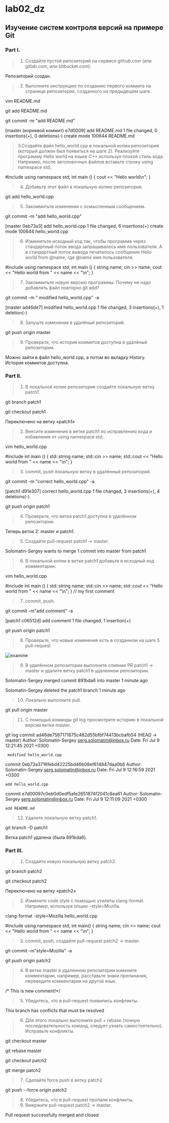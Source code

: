 # lab02_dz
## Изучение систем контроля версий на примере Git
### Part I.
> 1. Создайте пустой репозиторий на сервисе github.com (или gitlab.com, или bitbucket.com).

Репозиторий создан.

> 2. Выполните инструкцию по созданию первого коммита на странице репозитория, созданного на предыдещем шаге.

vim README.md

git add README.md

git commit -m "add README.md"

[master (корневой коммит) e7d0009] add README.md
 1 file changed, 0 insertions(+), 0 deletions(-)
 create mode 100644 README.md
 
 > 3.Создайте файл hello_world.cpp в локальной копии репозитория (который должен был появиться на шаге 2). 
 > Реализуйте программу Hello world на языке C++ используя плохой стиль кода. Например, после заголовочных файлов вставьте строку using namespace std;. 
 
#include <iostream>
using namespace std; 
int main ()
{ 
cout << "Hello world\n"; 
}

> 4. Добавьте этот файл в локальную копию репозитория.

git add hello_world.cpp

> 5. Закоммитьте изменения с осмысленным сообщением.

git commit -m "add hello_world.cpp"

[master 0eb73a3] add hello_world.cpp
 1 file changed, 6 insertions(+)
 create mode 100644 hello_world.cpp
 
 > 6. Изменитьте исходный код так, чтобы программа через стандартный поток ввода запрашивалось имя пользователя. 
 > А в стандартный поток вывода печаталось сообщение Hello world from @name, где @name имя пользователя.
 
#include <iostream>
using namespace std;
int main ()
{
string name;
cin >> name;
cout << "Hello world from " << name << "\n";
}

> 7. Закоммитьте новую версию программы. Почему не надо добавлять файл повторно git add?

git commit -m " modified hello_world.cpp" -a

[master ad46de7]  modified hello_world.cpp
 1 file changed, 3 insertions(+), 1 deletion(-)
 
 > 8. Запуште изменения в удалёный репозиторий.
 
 git push origin master
 
 > 9. Проверьте, что история коммитов доступна в удалёный репозитории.
 
 Можно зайти в файл hello_world.cpp, а потом во вкладку History. История коммитов доступна.
 
 ### Part II.

> 1. В локальной копии репозитория создайте локальную ветку patch1.

git branch patch1

git checkout patch1

Переключено на ветку «patch1»


> 2. Внесите изменения в ветке patch1 по исправлению кода и избавления от using namespace std;.

vim hello_world.cpp

#include <iostream>
    int main ()
    {
        std::string name;
        std::cin >> name;
        std::cout << "Hello world from " << name << "\n";
    }


> 3. commit, push локальную ветку в удалённый репозиторий.

git commit -m "correct hello_world.cpp" -a

[patch1 d91e307] correct hello_world.cpp
 1 file changed, 3 insertions(+), 4 deletions(-)
 
git push origin patch1

> 4. Проверьте, что ветка patch1 доступна в удалённом репозитории.

Теперь веток 2: master и patch1.

> 5. Создайте pull-request patch1 -> master.

Solomatin-Sergey wants to merge 1 commit into master from patch1

> 6. В локальной копии в ветке patch1 добавьте в исходный код комментарии.
 
 vim hello_world.cpp

 #include <iostream>
int main ()
{
	std::string name;
	std::cin >> name;
	std::cout << "Hello world from " << name << "\n";
}
// my first comment

> 7. commit, push.
 
 git commit -m"add comment" -a
 
[patch1 c06512d] add comment
 1 file changed, 1 insertion(+)
 
git push origin patch1 

> 8. Проверьте, что новые изменения есть в созданном на шаге 5 pull-request
 
 ![examine](https://github.com/Solomatin-Sergey/lab02_new/blob/master/add%20comment.png)

> 9. В удалённом репозитории выполните слияние PR patch1 -> master и удалите ветку patch1 в удаленном репозитории.

Solomatin-Sergey merged commit 891bda6 into master 1 minute ago
	
Solomatin-Sergey deleted the patch1 branch 1 minute ago

> 10. Локально выполните pull.
	
git pull origin master
	
> 11. С помощью команды git log просмотрите историю в локальной версии ветки master.
	
git log
commit ad46de7587171675c482d55bfbf74413bcbafb54 (HEAD -> master)
Author: Solomatin-Sergey <serg.solomatin@inbox.ru>
Date:   Fri Jul 9 12:21:45 2021 +0300

     modified hello_world.cpp

commit 0eb73a3716febd42225bd46b08ef614847daa0b6
Author: Solomatin-Sergey <serg.solomatin@inbox.ru>
Date:   Fri Jul 9 12:16:59 2021 +0300

    add hello_world.cpp

commit e7d00097c0eb0d0edf5afe2651874f2041c8ea61
Author: Solomatin-Sergey <serg.solomatin@inbox.ru>
Date:   Fri Jul 9 12:11:09 2021 +0300

    add README.md
	
> 12. Удалите локальную ветку patch1.
	
git branch -D patch1
	
Ветка patch1 удалена (была 891bda6).
	
### Part III.	
	
> 1. Создайте новую локальную ветку patch2.
	
git branch patch2
	
git checkout patch2
	
Переключено на ветку «patch2»
	
> 2. Измените code style с помощью утилиты clang-format. Например, используя опцию -style=Mozilla.
	
clang-format -style=Mozilla hello_world.cpp
	
#include <iostream>
using namespace std;
int
main()
{
  string name;
  cin >> name;
  cout << "Hello world from " << name << "\n";
}

> 3. commit, push, создайте pull-request patch2 -> master.
	
git commit -m"style=Mozilla" -a
    
git push origin patch2
	
> 4. В ветке master в удаленном репозитории измените комментарии, например, расставьте знаки препинания, переведите комментарии на другой язык.
	
/* This is new comment!*/
	
> 5. Убедитесь, что в pull-request появились конфликты.
	
This branch has conflicts that must be resolved
	
> 6. Для этого локально выполните pull + rebase (точную последовательность команд, следует узнать самостоятельно). Исправьте конфликты.

git checkout master
	
git rebase master
	
git checkout patch2
	
git merge patch2
	
> 7. Сделайте force push в ветку patch2
	
git push --force origin patch2
	
> 8. Убедитеcь, что в pull-request пропали конфликты.
> 9. Вмержите pull-request patch2 -> master.
	
Pull request successfully merged and closed	
